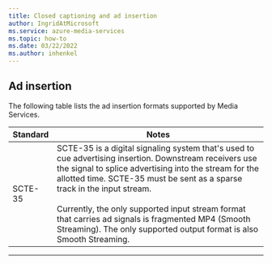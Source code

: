 ```yaml
---
title: Closed captioning and ad insertion
author: IngridAtMicrosoft
ms.service: azure-media-services
ms.topic: how-to
ms.date: 03/22/2022
ms.author: inhenkel
---
```


## Ad insertion

The following table lists the ad insertion formats supported by Media Services.

| Standard | Notes |
| -------- | ----- |
| SCTE-35 | SCTE-35 is a digital signaling system that's used to cue advertising insertion. Downstream receivers use the signal to splice advertising into the stream for the allotted time. SCTE-35 must be sent as a sparse track in the input stream.<br/><br/>Currently, the only supported input stream format that carries ad signals is fragmented MP4 (Smooth Streaming). The only supported output format is also Smooth Streaming. |

---
